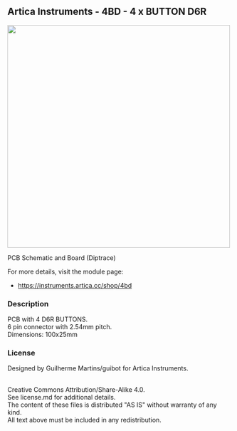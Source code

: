 ## Artica Instruments - 4BD - 4 x BUTTON D6R

<img src="http://drive.google.com/uc?export=view&id=1L033_zFzuUtXXK1iHqqmlIDQxScTy2y_" width="500px"><br/>

PCB Schematic and Board (Diptrace)

For more details, visit the module page:
* https://instruments.artica.cc/shop/4bd

### Description

PCB with 4 D6R BUTTONS.<br/>
6 pin connector with 2.54mm pitch.<br/>
Dimensions: 100x25mm<br/>

### License

Designed by Guilherme Martins/guibot for Artica Instruments.<br/><br/>

Creative Commons Attribution/Share-Alike 4.0.<br/>
See license.md for additional details.<br/>
The content of these files is distributed "AS IS" without warranty of any kind.<br/>
All text above must be included in any redistribution.
